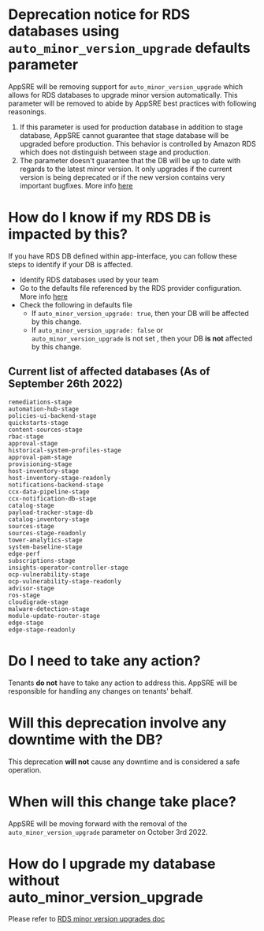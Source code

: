 # Deprecation notice for RDS databases using `auto_minor_version_upgrade` defaults parameter

AppSRE will be removing support for `auto_minor_version_upgrade` which allows for RDS databases to upgrade minor 
version automatically. This parameter will be removed to abide by AppSRE best practices with following reasonings.
1. If this parameter is used for production database in addition to stage database, AppSRE cannot guarantee that
stage database will be upgraded before production. This behavior is controlled by Amazon RDS which does not distinguish
between stage and production.
2. The parameter doesn't guarantee that the DB will be up to date with regards to the latest minor version. It only upgrades if the current 
version is being deprecated or if the new version contains very important bugfixes. More info [here](https://repost.aws/questions/QUT0JuX6IhSAyXaSdQK5SW3A)

# How do I know if my RDS DB is impacted by this?

If you have RDS DB defined within app-interface, you can follow these steps to identify if your DB is affected.

- Identify RDS databases used by your team
- Go to the defaults file referenced by the RDS provider configuration. More info [here](../../../README.md#manage-rds-databases-via-app-interface-openshiftnamespace-1yml)
- Check the following in defaults file
    - If `auto_minor_version_upgrade: true`, then your DB will be affected by this change.
    - If `auto_minor_version_upgrade: false` or `auto_minor_version_upgrade` is not set , then your DB **is not** affected by this change.


## Current list of affected databases (As of September 26th 2022)
```
remediations-stage
automation-hub-stage
policies-ui-backend-stage
quickstarts-stage
content-sources-stage
rbac-stage
approval-stage
historical-system-profiles-stage
approval-pam-stage
provisioning-stage
host-inventory-stage
host-inventory-stage-readonly
notifications-backend-stage
ccx-data-pipeline-stage
ccx-notification-db-stage
catalog-stage
payload-tracker-stage-db
catalog-inventory-stage
sources-stage
sources-stage-readonly
tower-analytics-stage
system-baseline-stage
edge-perf
subscriptions-stage
insights-operator-controller-stage
ocp-vulnerability-stage
ocp-vulnerability-stage-readonly
advisor-stage
ros-stage
cloudigrade-stage
malware-detection-stage
module-update-router-stage
edge-stage
edge-stage-readonly
```

# Do I need to take any action?

Tenants **do not** have to take any action to address this. AppSRE will be responsible for handling any changes on tenants' behalf.

# Will this deprecation involve any downtime with the DB?

This deprecation **will not** cause any downtime and is considered a safe operation.

# When will this change take place?

AppSRE will be moving forward with the removal of the `auto_minor_version_upgrade` parameter on October 3rd 2022.

# How do I upgrade my database without auto_minor_version_upgrade

Please refer to [RDS minor version upgrades doc](/README.md#rds-minor-version-upgrades)